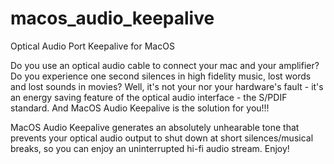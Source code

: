 # macos_audio_keepalive
Optical Audio Port Keepalive for MacOS

Do you use an optical audio cable to connect your mac and your amplifier? Do you experience one second silences in high fidelity music, lost words and lost sounds in movies? Well, it's not your nor your hardware's fault - it's an energy saving feature of the optical audio interface - the S/PDIF standard. And MacOS Audio Keepalive is the solution for you!!!

MacOS Audio Keepalive generates an absolutely unhearable tone that prevents your optical audio output to shut down at short silences/musical breaks, so you can enjoy an uninterrupted hi-fi audio stream. Enjoy!
